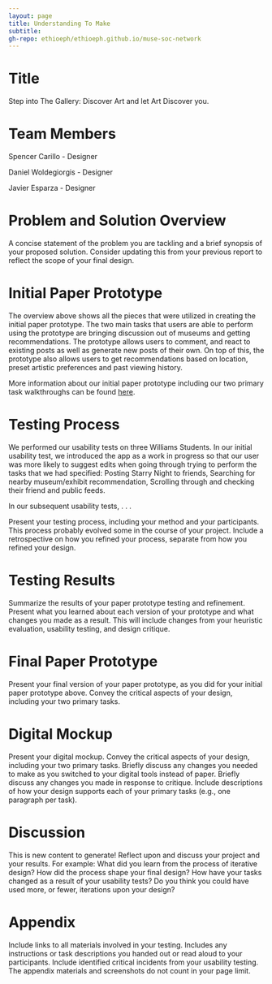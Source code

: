 ```yaml
---
layout: page
title: Understanding To Make
subtitle: 
gh-repo: ethioeph/ethioeph.github.io/muse-soc-network
---
```


# Title

Step into The Gallery: Discover Art and let Art Discover you. 

# Team Members

Spencer Carillo - Designer

Daniel Woldegiorgis - Designer

Javier Esparza - Designer

# Problem and Solution Overview

A concise statement of the problem you are tackling and a brief synopsis of your proposed solution. Consider updating this from your previous report to reflect the scope of your final design.

# Initial Paper Prototype


The overview above shows all the pieces that were utilized in creating the initial paper prototype. The two main tasks that users are able to perform using the prototype are bringing discussion out of museums and getting recommendations. The prototype allows users to comment, and react to existing posts as well as generate new posts of their own. On top of this, the prototype also allows users to get recommendations based on location, preset artistic preferences and past viewing history. 

More information about our initial paper prototype including our two primary task walkthroughs can be found [here](https://ethioeph.github.io/muse-soc-network/assignments/paper_prototype/).

# Testing Process 

We performed our usability tests on three Williams Students. In our initial usability test, we introduced the app as a work in progress so that our user was more likely to suggest edits when going through trying to perform the tasks that we had specified: Posting Starry Night to friends, Searching for nearby museum/exhibit recommendation, Scrolling through and checking their friend and public feeds. 

In our subsequent usability tests, . . .

Present your testing process, including your method and your participants. This process probably evolved some in the course of your project. Include a retrospective on how you refined your process, separate from how you refined your design.

# Testing Results

Summarize the results of your paper prototype testing and refinement. Present what you learned about each version of your prototype and what changes you made as a result. This will include changes from your heuristic evaluation, usability testing, and design critique.

# Final Paper Prototype

Present your final version of your paper prototype, as you did for your initial paper prototype above. Convey the critical aspects of your design, including your two primary tasks.

# Digital Mockup

Present your digital mockup. Convey the critical aspects of your design, including your two primary tasks. Briefly discuss any changes you needed to make as you switched to your digital tools instead of paper. Briefly discuss any changes you made in response to critique. Include descriptions of how your design supports each of your primary tasks (e.g., one paragraph per task).

# Discussion

This is new content to generate! Reflect upon and discuss your project and your results. For example:
What did you learn from the process of iterative design?
How did the process shape your final design?
How have your tasks changed as a result of your usability tests?
Do you think you could have used more, or fewer, iterations upon your design?

# Appendix

Include links to all materials involved in your testing. Includes any instructions or task descriptions you handed out or read aloud to your participants. Include identified critical incidents from your usability testing. The appendix materials and screenshots do not count in your page limit.
